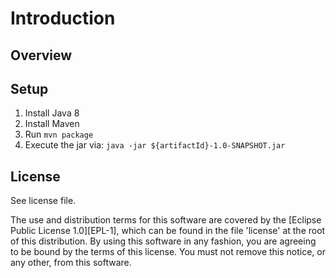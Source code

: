 # Introduction

## Overview

## Setup

1. Install Java 8
1. Install Maven
1. Run `mvn package`
1. Execute the jar via: `java -jar ${artifactId}-1.0-SNAPSHOT.jar`


## License

See license file.

The use and distribution terms for this software are covered by the
[Eclipse Public License 1.0][EPL-1], which can be found in the file 'license' at the
root of this distribution. By using this software in any fashion, you are
agreeing to be bound by the terms of this license. You must not remove this
notice, or any other, from this software.

